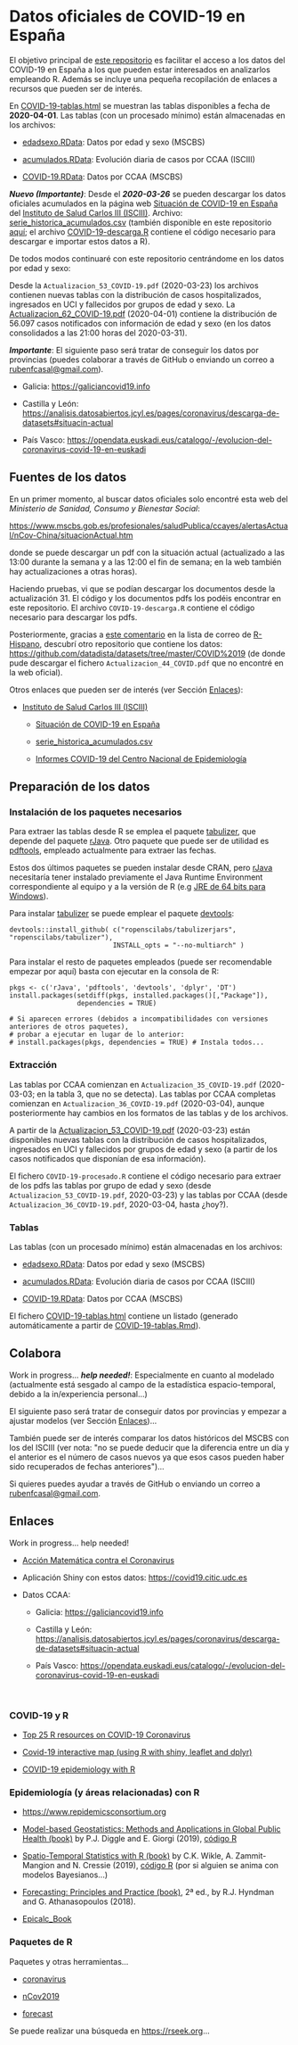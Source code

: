 
Datos oficiales de COVID-19 en España
=====================================

<!-- 
Readme.md is generated from Readme.Rmd. 
Please edit that file 

Pendiente:

- Establecer fecha y último fichero pdf en cabecera YAML
  (actualizar texto con rmarkdown::metadata?).
  
- Añadir enlaces
  
- Combinar tablas MSCBS


-->
El objetivo principal de [este repositorio](https://github.com/rubenfcasal/COVID-19) es facilitar el acceso a los datos del COVID-19 en España a los que pueden estar interesados en analizarlos empleando R. Además se incluye una pequeña recopilación de enlaces a recursos que pueden ser de interés.

En [COVID-19-tablas.html](COVID-19-tablas.html) se muestran las tablas disponibles a fecha de **2020-04-01**. Las tablas (con un procesado mínimo) están almacenadas en los archivos:

-   [edadsexo.RData](edadsexo.RData): Datos por edad y sexo (MSCBS)

-   [acumulados.RData](acumulados.RData): Evolución diaria de casos por CCAA (ISCIII)

-   [COVID-19.RData](COVID-19.RData): Datos por CCAA (MSCBS)

***Nuevo (Importante)***: Desde el ***2020-03-26*** se pueden descargar los datos oficiales acumulados en la página web [Situación de COVID-19 en España](https://covid19.isciii.es) del [Instituto de Salud Carlos III (ISCIII)](https://www.isciii.es).
Archivo: [serie\_historica\_acumulados.csv](https://covid19.isciii.es/resources/serie_historica_acumulados.csv) (también disponible en este repositorio [aquí](serie_historica_acumulados.csv); el archivo [COVID-19-descarga.R](COVID-19-descarga.R) contiene el código necesario para descargar e importar estos datos a R).

De todos modos continuaré con este repositorio centrándome en los datos por edad y sexo:

Desde la `Actualizacion_53_COVID-19.pdf` (2020-03-23) los archivos contienen nuevas tablas con la distribución de casos hospitalizados, ingresados en UCI y fallecidos por grupos de edad y sexo. La [Actualizacion\_62\_COVID-19.pdf](Actualizacion_62_COVID-19.pdf) (2020-04-01) contiene la distribución de 56.097 casos notificados con información de edad y sexo (en los datos consolidados a las 21:00 horas del 2020-03-31).

***Importante***: El siguiente paso será tratar de conseguir los datos por provincias (puedes colaborar a través de GitHub o enviando un correo a <rubenfcasal@gmail.com>).

-   Galicia: <https://galiciancovid19.info>

-   Castilla y León: <https://analisis.datosabiertos.jcyl.es/pages/coronavirus/descarga-de-datasets#situacin-actual>

-   País Vasco: <https://opendata.euskadi.eus/catalogo/-/evolucion-del-coronavirus-covid-19-en-euskadi>

Fuentes de los datos
--------------------

En un primer momento, al buscar datos oficiales solo encontré esta web del *Ministerio de Sanidad, Consumo y Bienestar Social*:

<https://www.mscbs.gob.es/profesionales/saludPublica/ccayes/alertasActual/nCov-China/situacionActual.htm>

donde se puede descargar un pdf con la situación actual (actualizado a las 13:00 durante la semana y a las 12:00 el fin de semana; en la web también hay actualizaciones a otras horas).

Haciendo pruebas, vi que se podían descargar los documentos desde la actualización 31. El código y los documentos pdfs los podéis encontrar en este repositorio. El archivo `COVID-19-descarga.R` contiene el código necesario para descargar los pdfs.

Posteriormente, gracias a [este comentario](https://hypatia.math.ethz.ch/pipermail/r-help-es/2020-March/013753.html) en la lista de correo de [R-Hispano](http://r-es.org), descubrí otro repositorio que contiene los datos: <https://github.com/datadista/datasets/tree/master/COVID%2019> (de donde pude descargar el fichero `Actualizacion_44_COVID.pdf` que no encontré en la web oficial).

Otros enlaces que pueden ser de interés (ver Sección [Enlaces](#enlaces)):

-   [Instituto de Salud Carlos III (ISCIII)](https://www.isciii.es)

    -   [Situación de COVID-19 en España](https://covid19.isciii.es)

    -   [serie\_historica\_acumulados.csv](https://covid19.isciii.es/resources/serie_historica_acumulados.csv)

    -   [Informes COVID-19 del Centro Nacional de Epidemiología](https://www.isciii.es/QueHacemos/Servicios/VigilanciaSaludPublicaRENAVE/EnfermedadesTransmisibles/Paginas/InformesCOVID-19.aspx)

Preparación de los datos
------------------------

### Instalación de los paquetes necesarios

Para extraer las tablas desde R se emplea el paquete [tabulizer](https://docs.ropensci.org/tabulizer), que depende del paquete [rJava](https://rforge.net/rJava). Otro paquete que puede ser de utilidad es [pdftools](https://docs.ropensci.org/pdftools), empleado actualmente para extraer las fechas.

Estos dos últimos paquetes se pueden instalar desde CRAN, pero [rJava](https://cran.r-project.org/package=rJava) necesitaría tener instalado previamente el Java Runtime Environment correspondiente al equipo y a la versión de R (e.g [JRE de 64 bits para Windows](https://www.java.com/es/download/windows-64bit.jsp)).

Para instalar [tabulizer](https://docs.ropensci.org/tabulizer) se puede emplear el paquete [devtools](https://devtools.r-lib.org):

    devtools::install_github( c("ropenscilabs/tabulizerjars", "ropenscilabs/tabulizer"), 
                              INSTALL_opts = "--no-multiarch" )

Para instalar el resto de paquetes empleados (puede ser recomendable empezar por aquí) basta con ejecutar en la consola de R:

    pkgs <- c('rJava', 'pdftools', 'devtools', 'dplyr', 'DT')
    install.packages(setdiff(pkgs, installed.packages()[,"Package"]),
                     dependencies = TRUE)

    # Si aparecen errores (debidos a incompatibilidades con versiones anteriores de otros paquetes),
    # probar a ejecutar en lugar de lo anterior:
    # install.packages(pkgs, dependencies = TRUE) # Instala todos...

### Extracción

Las tablas por CCAA comienzan en `Actualizacion_35_COVID-19.pdf` (2020-03-03; en la tabla 3, que no se detecta). Las tablas por CCAA completas comienzan en `Actualizacion_36_COVID-19.pdf` (2020-03-04), aunque posteriormente hay cambios en los formatos de las tablas y de los archivos.

A partir de la [Actualizacion\_53\_COVID-19.pdf](Actualizacion_53_COVID-19.pdf) (2020-03-23) están disponibles nuevas tablas con la distribución de casos hospitalizados, ingresados en UCI y fallecidos por grupos de edad y sexo (a partir de los casos notificados que disponían de esa información).

El fichero `COVID-19-procesado.R` contiene el código necesario para extraer de los pdfs las tablas por grupo de edad y sexo (desde `Actualizacion_53_COVID-19.pdf`, 2020-03-23) y las tablas por CCAA (desde `Actualizacion_36_COVID-19.pdf`, 2020-03-04, hasta ¿hoy?).

### Tablas

Las tablas (con un procesado mínimo) están almacenadas en los archivos:

-   [edadsexo.RData](edadsexo.RData): Datos por edad y sexo (MSCBS)

-   [acumulados.RData](acumulados.RData): Evolución diaria de casos por CCAA (ISCIII)

-   [COVID-19.RData](COVID-19.RData): Datos por CCAA (MSCBS)

El fichero [COVID-19-tablas.html](COVID-19-tablas.html) contiene un listado (generado automáticamente a partir de [COVID-19-tablas.Rmd](COVID-19-tablas.Rmd)).

Colabora
--------

Work in progress... ***help needed!***: Especialmente en cuanto al modelado (actualmente está sesgado al campo de la estadística espacio-temporal, debido a la in/experiencia personal...)

El siguiente paso será tratar de conseguir datos por provincias y empezar a ajustar modelos (ver Sección [Enlaces](#enlaces))...

También puede ser de interés comparar los datos históricos del MSCBS con los del ISCIII (ver nota: "no se puede deducir que la diferencia entre un día y el anterior es el número de casos nuevos ya que esos casos pueden haber sido recuperados de fechas anteriores")...

Si quieres puedes ayudar a través de GitHub o enviando un correo a <rubenfcasal@gmail.com>.

Enlaces
-------

Work in progress... help needed!

-   [Acción Matemática contra el Coronavirus](http://matematicas.uclm.es/cemat/covid19)

-   Aplicación Shiny con estos datos: <https://covid19.citic.udc.es>

-   Datos CCAA:

    -   Galicia: <https://galiciancovid19.info>

    -   Castilla y León: <https://analisis.datosabiertos.jcyl.es/pages/coronavirus/descarga-de-datasets#situacin-actual>

    -   País Vasco: <https://opendata.euskadi.eus/catalogo/-/evolucion-del-coronavirus-covid-19-en-euskadi>

<br>

### COVID-19 y R

-   [Top 25 R resources on COVID-19 Coronavirus](https://www.statsandr.com/blog/top-r-resources-on-covid-19-coronavirus)

-   [Covid-19 interactive map (using R with shiny, leaflet and dplyr)](http://r-posts.com/covid-19-interactive-map-using-r-with-shiny-leaflet-and-dplyr)

-   [COVID-19 epidemiology with R](https://rviews.rstudio.com/2020/03/05/covid-19-epidemiology-with-r)

### Epidemiología (y áreas relacionadas) con R

-   <https://www.repidemicsconsortium.org>

-   [Model-based Geostatistics: Methods and Applications in Global Public Health (book)](https://www.crcpress.com/Model-based-Geostatistics-for-Global-Public-Health-Methods-and-Applications/Diggle-Giorgi/p/book/9781138732353) by P.J. Diggle and E. Giorgi (2019), [código R](https://sites.google.com/site/mbgglobalhealth/r-scripts)

-   [Spatio-Temporal Statistics with R (book)](https://spacetimewithr.org) by C.K. Wikle, A. Zammit-Mangion and N. Cressie (2019), [código R](https://spacetimewithr.org/code) (por si alguien se anima con modelos Bayesianos...)

-   [Forecasting: Principles and Practice (book)](https://otexts.com/fpp2), 2ª ed., by R.J. Hyndman and G. Athanasopoulos (2018).

-   [Epicalc\_Book](https://cran.r-project.org/doc/contrib/Epicalc_Book.pdf)

### Paquetes de R

Paquetes y otras herramientas...

-   [coronavirus](https://github.com/RamiKrispin/coronavirus)

-   [nCov2019](https://github.com/GuangchuangYu/nCov2019)

-   [forecast](https://pkg.robjhyndman.com/forecast)

Se puede realizar una búsqueda en <https://rseek.org>...
